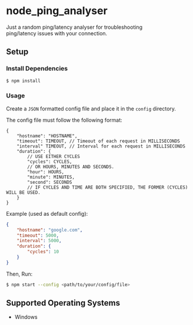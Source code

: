# node_ping_analyser

Just a random ping/latency analyser for troubleshooting  
ping/latency issues with your connection.

## Setup

### Install Dependencies

```bash
$ npm install
```

### Usage

Create a `JSON` formatted config file and place it in the `config` directory.

The config file must follow the following format:

```jsonc
{
    "hostname": "HOSTNAME",
    "timeout": TIMEOUT, // Timeout of each request in MILLISECONDS
    "interval" TIMEOUT, // Interval for each request in MILLISECONDS
    "duration": {
        // USE EITHER CYCLES
        "cycles": CYCLES,
        // OR HOURS, MINUTES AND SECONDS.
        "hour": HOURS,
        "minute": MINUTES,
        "second": SECONDS
        // IF CYCLES AND TIME ARE BOTH SPECIFIED, THE FORMER (CYCLES) WILL BE USED.
    }
}
```

Example (used as default config):

```json
{
    "hostname": "google.com",
    "timeout": 5000,
    "interval": 5000,
    "duration": {
        "cycles": 10
    }
}
```

Then, Run:

```bash
$ npm start --config <path/to/your/config/file>
```

## Supported Operating Systems

-   Windows
